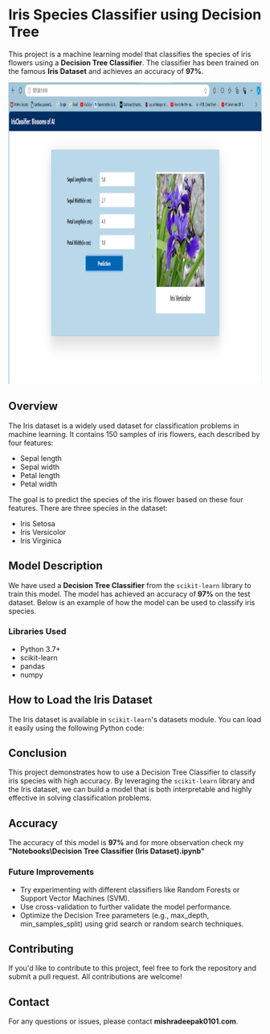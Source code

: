<h1>Iris Species Classifier using Decision Tree</h1>

<p>This project is a machine learning model that classifies the species of iris flowers using a <strong>Decision Tree Classifier</strong>. The classifier has been trained on the famous <strong>Iris Dataset</strong> and achieves an accuracy of <strong>97%</strong>.</p>

<img src="iri.png"  width="1000" height="600">
<h2>Overview</h2>
<p>The Iris dataset is a widely used dataset for classification problems in machine learning. It contains 150 samples of iris flowers, each described by four features:</p>
<ul>
    <li>Sepal length</li>
    <li>Sepal width</li>
    <li>Petal length</li>
    <li>Petal width</li>
</ul>
<p>The goal is to predict the species of the iris flower based on these four features. There are three species in the dataset:</p>
<ul>
    <li>Iris Setosa</li>
    <li>Iris Versicolor</li>
    <li>Iris Virginica</li>
</ul>

<h2>Model Description</h2>
<p>We have used a <strong>Decision Tree Classifier</strong> from the <code>scikit-learn</code> library to train this model. The model has achieved an accuracy of<strong> 97% </strong> on the test dataset. Below is an example of how the model can be used to classify iris species.</p>

<h3>Libraries Used</h3>
<ul>
    <li>Python 3.7+</li>
    <li>scikit-learn</li>
    <li>pandas</li>
    <li>numpy</li>
</ul>

<h2>How to Load the Iris Dataset</h2>
<p>The Iris dataset is available in <code>scikit-learn</code>'s datasets module. You can load it easily using the following Python code:</p>
<h2>Conclusion</h2>
<p>This project demonstrates how to use a Decision Tree Classifier to classify iris species with high accuracy. By leveraging the <code>scikit-learn</code> library and the Iris dataset, we can build a model that is both interpretable and highly effective in solving classification problems.</p>

<h2>Accuracy</h2>
    <p>The accuracy of this model is <strong> 97% </strong> and for more observation check my <strong>"Notebooks\Decision Tree Classifier (Iris Dataset).ipynb" </strong></p>

<h3>Future Improvements</h3>
<ul>
    <li>Try experimenting with different classifiers like Random Forests or Support Vector Machines (SVM).</li>
    <li>Use cross-validation to further validate the model performance.</li>
    <li>Optimize the Decision Tree parameters (e.g., max_depth, min_samples_split) using grid search or random search techniques.</li>
</ul>

<h2>Contributing</h2>
    <p>If you'd like to contribute to this project, feel free to fork the repository and submit a pull request. All contributions are welcome!</p>

   

<h2>Contact</h2>
    <p>For any questions or issues, please contact <strong>mishradeepak0101.com</strong>.</p>